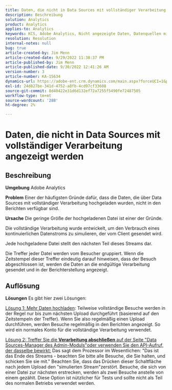 ```yaml
---
title: Daten, die nicht in Data Sources mit vollständiger Verarbeitung angezeigt werden
description: Beschreibung
solution: Analytics
product: Analytics
applies-to: Analytics
keywords: KCS, Adobe Analytics, Nicht angezeigte Daten, Datenquellen mit vollständiger Verarbeitung, Best Practices
resolution: Resolution
internal-notes: null
bug: true
article-created-by: Jim Menn
article-created-date: 9/29/2022 11:38:37 PM
article-published-by: Jim Menn
article-published-date: 9/30/2022 12:41:26 AM
version-number: 3
article-number: KA-15634
dynamics-url: https://adobe-ent.crm.dynamics.com/main.aspx?forceUCI=1&pagetype=entityrecord&etn=knowledgearticle&id=16d995d4-4f40-ed11-9db1-0022480866ad
exl-id: 24d827be-341d-4752-a8fb-4cd97cf33608
source-git-commit: 8d40422e31d6d132ef72a7255f5490fe72487505
workflow-type: tm+mt
source-wordcount: '288'
ht-degree: 2%

---
```


# Daten, die nicht in Data Sources mit vollständiger Verarbeitung angezeigt werden

## Beschreibung


<b>Umgebung</b>
Adobe Analytics

<b>Problem</b>
Einer der häufigsten Gründe dafür, dass die Daten, die über Data Sources mit vollständiger Verarbeitung hochgeladen wurden, nicht in den Berichten verfügbar sind.

<b>Ursache</b>
Die geringe Größe der hochgeladenen Datei ist einer der Gründe.

Die vollständige Verarbeitung wurde entwickelt, um den Verbrauch eines kontinuierlichen Datenstroms zu simulieren, der vom Client gesendet wird.

Jede hochgeladene Datei stellt den nächsten Teil dieses Streams dar.

Die Treffer jeder Datei werden vom Besucher gruppiert. Wenn die Zeitstempel dieser Treffer eindeutig darauf hinweisen, dass der Besuch abgeschlossen ist, werden die Daten an die endgültige Verarbeitung gesendet und in der Berichterstellung angezeigt.


## Auflösung


<b>Lösungen</b>
Es gibt hier zwei Lösungen:

<u>Lösung 1: Mehr Daten hochladen</u>: Teilweise vollständige Besuche werden in der Regel nur bis zum nächsten Upload durchgeführt (basierend auf den Zeitstempeln der Treffer). Wenn Sie also regelmäßig einen Upload durchführen, werden Besuche regelmäßig in den Berichten angezeigt.
So wird ein normales Konto für die vollständige Verarbeitung verwendet.

<u>Lösung 2: Treffer Sie die <b>Verarbeitung abschließen</b> auf der Seite &quot;Data Sources-Manager des Admin-Moduls&quot;oder verwenden Sie den API-Aufruf, der dasselbe bewirkt:</u>
Das sagt dem Prozessor im Wesentlichen: &quot;Das ist das Ende des Streams - beachten Sie bitte alle Besuche, die Sie halten, und schicken Sie sie mit.&quot;
Beachten Sie, dass das Drücken dieser Schaltfläche nach jedem Upload den &quot;simulierten Stream&quot;zerstört.
Besuche, die sich von einer Datei zur nächsten erstrecken, werden als zwei Besuche anstelle von einem gezählt.
Diese Option ist nützlicher für Tests und sollte nicht als Teil des normalen Betriebs verwendet werden.
